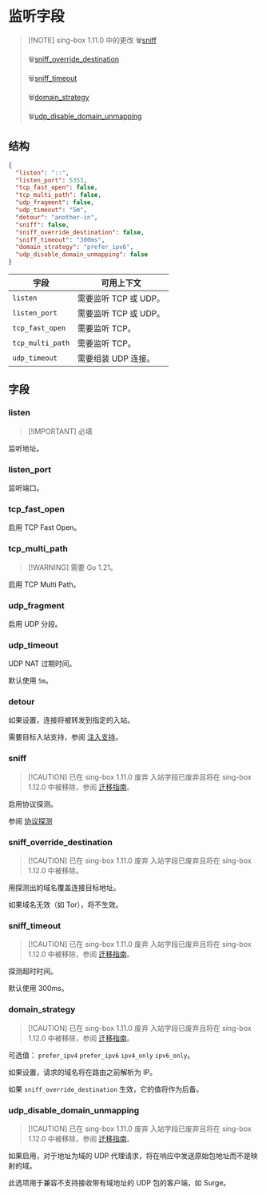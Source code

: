 # 监听字段

> [!NOTE] sing-box 1.11.0 中的更改
> :wastebasket:[sniff](#sniff)
>
> :wastebasket:[sniff_override_destination](#sniff-override-destination)
>
> :wastebasket:[sniff_timeout](#sniff-timeout)
>
> :wastebasket:[domain_strategy](#domain-strategy)
>
> :wastebasket:[udp_disable_domain_unmapping](#udp-disable-domain-unmapping)

## 结构

```json
{
  "listen": "::",
  "listen_port": 5353,
  "tcp_fast_open": false,
  "tcp_multi_path": false,
  "udp_fragment": false,
  "udp_timeout": "5m",
  "detour": "another-in",
  "sniff": false,
  "sniff_override_destination": false,
  "sniff_timeout": "300ms",
  "domain_strategy": "prefer_ipv6",
  "udp_disable_domain_unmapping": false
}
```

| 字段             | 可用上下文            |
| ---------------- | --------------------- |
| `listen`         | 需要监听 TCP 或 UDP。 |
| `listen_port`    | 需要监听 TCP 或 UDP。 |
| `tcp_fast_open`  | 需要监听 TCP。        |
| `tcp_multi_path` | 需要监听 TCP。        |
| `udp_timeout`    | 需要组装 UDP 连接。   |

## 字段

### listen

> [!IMPORTANT] 必填

监听地址。

### listen_port

监听端口。

### tcp_fast_open

启用 TCP Fast Open。

### tcp_multi_path

> [!WARNING] 需要 Go 1.21。

启用 TCP Multi Path。

### udp_fragment

启用 UDP 分段。

### udp_timeout

UDP NAT 过期时间。

默认使用 `5m`。

### detour

如果设置，连接将被转发到指定的入站。

需要目标入站支持，参阅 [注入支持](../inbound/#_3)。

### sniff

> [!CAUTION] 已在 sing-box 1.11.0 废弃
> 入站字段已废弃且将在 sing-box 1.12.0 中被移除，参阅 [迁移指南](../../start/migration#迁移旧的入站字段到规则动作)。

启用协议探测。

参阅 [协议探测](../route/sniff)

### sniff_override_destination

> [!CAUTION] 已在 sing-box 1.11.0 废弃
> 入站字段已废弃且将在 sing-box 1.12.0 中被移除。

用探测出的域名覆盖连接目标地址。

如果域名无效（如 Tor），将不生效。

### sniff_timeout

> [!CAUTION] 已在 sing-box 1.11.0 废弃
> 入站字段已废弃且将在 sing-box 1.12.0 中被移除，参阅 [迁移指南](../../start/migration#迁移旧的入站字段到规则动作)。

探测超时时间。

默认使用 300ms。

### domain_strategy

> [!CAUTION] 已在 sing-box 1.11.0 废弃
> 入站字段已废弃且将在 sing-box 1.12.0 中被移除，参阅 [迁移指南](../../start/migration#迁移旧的入站字段到规则动作)。

可选值： `prefer_ipv4` `prefer_ipv6` `ipv4_only` `ipv6_only`。

如果设置，请求的域名将在路由之前解析为 IP。

如果 `sniff_override_destination` 生效，它的值将作为后备。

### udp_disable_domain_unmapping

> [!CAUTION] 已在 sing-box 1.11.0 废弃
> 入站字段已废弃且将在 sing-box 1.12.0 中被移除，参阅 [迁移指南](../../start/migration#迁移旧的入站字段到规则动作)。

如果启用，对于地址为域的 UDP 代理请求，将在响应中发送原始包地址而不是映射的域。

此选项用于兼容不支持接收带有域地址的 UDP 包的客户端，如 Surge。
